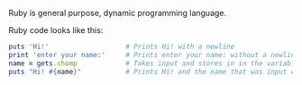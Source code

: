 Ruby is general purpose, dynamic programming language.

Ruby code looks like this:
```ruby
puts 'Hi!'                   # Prints Hi! with a newline
print 'enter your name:'     # Prints enter your name: without a newline
name = gets.chomp            # Takes input and stores in in the variable name
puts "Hi! #{name}"           # Prints Hi! and the name that was input with a newline
```
